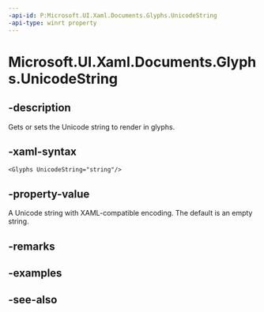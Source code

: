 ```yaml
---
-api-id: P:Microsoft.UI.Xaml.Documents.Glyphs.UnicodeString
-api-type: winrt property
---
```


<!-- Property syntax
public string UnicodeString { get;  set; }
-->

# Microsoft.UI.Xaml.Documents.Glyphs.UnicodeString

## -description
Gets or sets the Unicode string to render in glyphs.

## -xaml-syntax
```xaml
<Glyphs UnicodeString="string"/>
```


## -property-value
A Unicode string with XAML-compatible encoding. The default is an empty string.

## -remarks

## -examples

## -see-also
